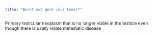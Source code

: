 ```yaml
---
title: "Burnt out germ cell tumor?"
---
```

Primary testicular neoplasm that is no longer viable in the testicle even though there is usally viable metastatic disease

